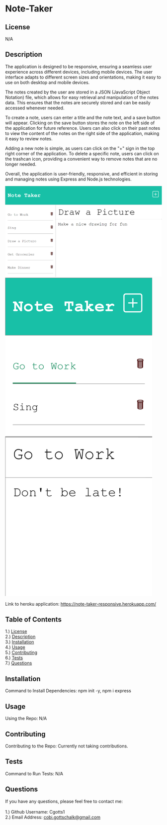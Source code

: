 # Note-Taker

## <section id = "License">License</section>
N/A

## <section id = "Description">Description</section>
The application is designed to be responsive, ensuring a seamless user experience across different devices, including mobile devices. The user interface adapts to different screen sizes and orientations, making it easy to use on both desktop and mobile devices.

The notes created by the user are stored in a JSON (JavaScript Object Notation) file, which allows for easy retrieval and manipulation of the notes data. This ensures that the notes are securely stored and can be easily accessed whenever needed.

To create a note, users can enter a title and the note text, and a save button will appear. Clicking on the save button stores the note on the left side of the application for future reference. Users can also click on their past notes to view the content of the notes on the right side of the application, making it easy to review notes.

Adding a new note is simple, as users can click on the "+" sign in the top right corner of the application. To delete a specific note, users can click on the trashcan icon, providing a convenient way to remove notes that are no longer needed.

Overall, the application is user-friendly, responsive, and efficient in storing and managing notes using Express and Node.js technologies.

![Note Taker](./images/image1.png)
![Note Taker](./images/image2.png)

Link to heroku application: https://note-taker-responsive.herokuapp.com/

## Table of Contents
1.) <a href = "#License">License</a><br>
2.) <a href = "#Description">Description</a><br>
3.) <a href = "#Installation">Installation</a> <br>
4.) <a href = "#Usage">Usage</a><br>
5.) <a href = "#Contributing">Contributing</a><br>
6.) <a href = "#Tests">Tests</a><br>
7.) <a href = "#Questions">Questions</a>

## <section id = "Installation">Installation</section>
Command to Install Dependencies: npm init -y, npm i express

## <section id = "Usage">Usage</section>
Using the Repo: N/A 

## <section id = "Contributing">Contributing</section>
Contributing to the Repo: Currently not taking contributions.

## <section id = "Tests">Tests</section>
Command to Run Tests: N/A

## <section id = "Questions">Questions</section>
If you have any questions, please feel free to contact me: <br><br>
1.) Github Username: Cgotts1 <br>
2.) Email Address: cobi.gottschalk@gmail.com
